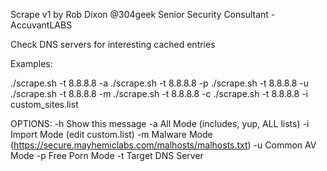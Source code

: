 Scrape v1
by Rob Dixon @304geek
Senior Security Consultant - AccuvantLABS


Check DNS servers for interesting cached entries

Examples: 

./scrape.sh -t 8.8.8.8 -a
./scrape.sh -t 8.8.8.8 -p
./scrape.sh -t 8.8.8.8 -u
./scrape.sh -t 8.8.8.8 -m
./scrape.sh -t 8.8.8.8 -c
./scrape.sh -t 8.8.8.8 -i custom_sites.list

OPTIONS:
   -h      Show this message
   -a      All Mode (includes, yup, ALL lists)
   -i      Import Mode (edit custom.list)
   -m      Malware Mode (https://secure.mayhemiclabs.com/malhosts/malhosts.txt)
   -u      Common AV Mode
   -p      Free Porn Mode
   -t      Target DNS Server

